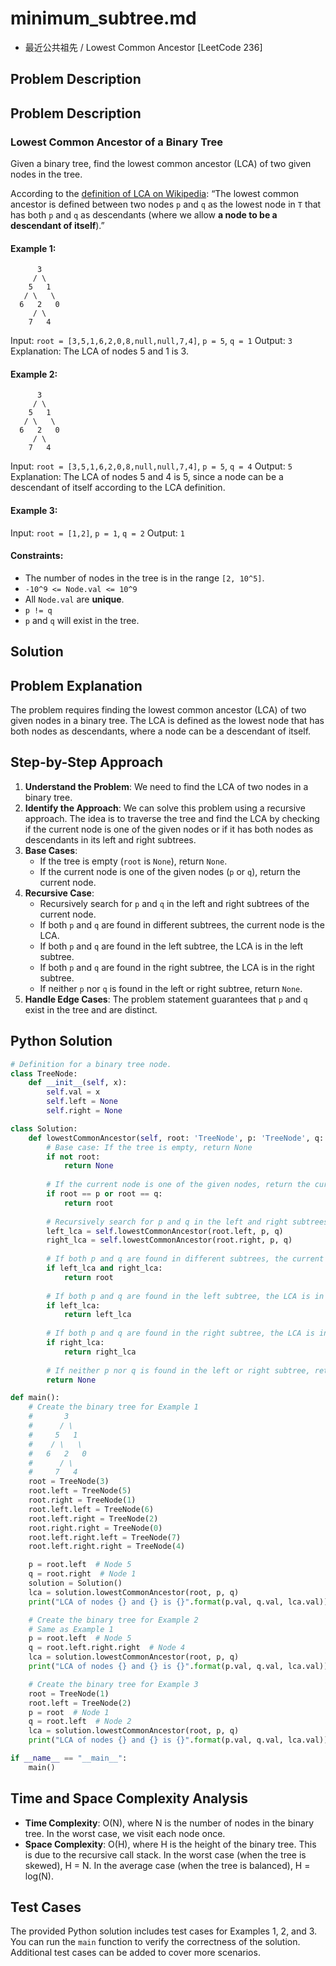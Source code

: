 # minimum_subtree.md
- 最近公共祖先 / Lowest Common Ancestor [LeetCode 236]

## Problem Description

## Problem Description

### Lowest Common Ancestor of a Binary Tree

Given a binary tree, find the lowest common ancestor (LCA) of two given nodes in the tree.

According to the [definition of LCA on Wikipedia](https://en.wikipedia.org/wiki/Lowest_common_ancestor): “The lowest common ancestor is defined between two nodes `p` and `q` as the lowest node in `T` that has both `p` and `q` as descendants (where we allow **a node to be a descendant of itself**).”

#### Example 1:

```
      3
     / \
    5   1
   / \   \
  6   2   0
     / \
    7   4
```

Input: `root = [3,5,1,6,2,0,8,null,null,7,4]`, `p = 5`, `q = 1`
Output: `3`
Explanation: The LCA of nodes 5 and 1 is 3.

#### Example 2:

```
      3
     / \
    5   1
   / \   \
  6   2   0
     / \
    7   4
```

Input: `root = [3,5,1,6,2,0,8,null,null,7,4]`, `p = 5`, `q = 4`
Output: `5`
Explanation: The LCA of nodes 5 and 4 is 5, since a node can be a descendant of itself according to the LCA definition.

#### Example 3:

Input: `root = [1,2]`, `p = 1`, `q = 2`
Output: `1`

#### Constraints:

* The number of nodes in the tree is in the range `[2, 10^5]`.
* `-10^9 <= Node.val <= 10^9`
* All `Node.val` are **unique**.
* `p != q`
* `p` and `q` will exist in the tree.

## Solution

## Problem Explanation

The problem requires finding the lowest common ancestor (LCA) of two given nodes in a binary tree. The LCA is defined as the lowest node that has both nodes as descendants, where a node can be a descendant of itself.

## Step-by-Step Approach

1. **Understand the Problem**: We need to find the LCA of two nodes in a binary tree.
2. **Identify the Approach**: We can solve this problem using a recursive approach. The idea is to traverse the tree and find the LCA by checking if the current node is one of the given nodes or if it has both nodes as descendants in its left and right subtrees.
3. **Base Cases**:
   - If the tree is empty (`root` is `None`), return `None`.
   - If the current node is one of the given nodes (`p` or `q`), return the current node.
4. **Recursive Case**:
   - Recursively search for `p` and `q` in the left and right subtrees of the current node.
   - If both `p` and `q` are found in different subtrees, the current node is the LCA.
   - If both `p` and `q` are found in the left subtree, the LCA is in the left subtree.
   - If both `p` and `q` are found in the right subtree, the LCA is in the right subtree.
   - If neither `p` nor `q` is found in the left or right subtree, return `None`.
5. **Handle Edge Cases**: The problem statement guarantees that `p` and `q` exist in the tree and are distinct.

## Python Solution

```python
# Definition for a binary tree node.
class TreeNode:
    def __init__(self, x):
        self.val = x
        self.left = None
        self.right = None

class Solution:
    def lowestCommonAncestor(self, root: 'TreeNode', p: 'TreeNode', q: 'TreeNode') -> 'TreeNode':
        # Base case: If the tree is empty, return None
        if not root:
            return None
        
        # If the current node is one of the given nodes, return the current node
        if root == p or root == q:
            return root
        
        # Recursively search for p and q in the left and right subtrees
        left_lca = self.lowestCommonAncestor(root.left, p, q)
        right_lca = self.lowestCommonAncestor(root.right, p, q)
        
        # If both p and q are found in different subtrees, the current node is the LCA
        if left_lca and right_lca:
            return root
        
        # If both p and q are found in the left subtree, the LCA is in the left subtree
        if left_lca:
            return left_lca
        
        # If both p and q are found in the right subtree, the LCA is in the right subtree
        if right_lca:
            return right_lca
        
        # If neither p nor q is found in the left or right subtree, return None
        return None

def main():
    # Create the binary tree for Example 1
    #       3
    #      / \
    #     5   1
    #    / \   \
    #   6   2   0
    #      / \
    #     7   4
    root = TreeNode(3)
    root.left = TreeNode(5)
    root.right = TreeNode(1)
    root.left.left = TreeNode(6)
    root.left.right = TreeNode(2)
    root.right.right = TreeNode(0)
    root.left.right.left = TreeNode(7)
    root.left.right.right = TreeNode(4)

    p = root.left  # Node 5
    q = root.right  # Node 1
    solution = Solution()
    lca = solution.lowestCommonAncestor(root, p, q)
    print("LCA of nodes {} and {} is {}".format(p.val, q.val, lca.val))  # Output: 3

    # Create the binary tree for Example 2
    # Same as Example 1
    p = root.left  # Node 5
    q = root.left.right.right  # Node 4
    lca = solution.lowestCommonAncestor(root, p, q)
    print("LCA of nodes {} and {} is {}".format(p.val, q.val, lca.val))  # Output: 5

    # Create the binary tree for Example 3
    root = TreeNode(1)
    root.left = TreeNode(2)
    p = root  # Node 1
    q = root.left  # Node 2
    lca = solution.lowestCommonAncestor(root, p, q)
    print("LCA of nodes {} and {} is {}".format(p.val, q.val, lca.val))  # Output: 1

if __name__ == "__main__":
    main()
```

## Time and Space Complexity Analysis

*   **Time Complexity**: O(N), where N is the number of nodes in the binary tree. In the worst case, we visit each node once.
*   **Space Complexity**: O(H), where H is the height of the binary tree. This is due to the recursive call stack. In the worst case (when the tree is skewed), H = N. In the average case (when the tree is balanced), H = log(N).

## Test Cases

The provided Python solution includes test cases for Examples 1, 2, and 3. You can run the `main` function to verify the correctness of the solution. Additional test cases can be added to cover more scenarios.